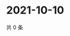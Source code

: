 # 2021-10-10

共 0 条

<!-- BEGIN WEIBO -->
<!-- 最后更新时间 Sun Oct 10 2021 20:21:08 GMT+0800 (China Standard Time) -->

<!-- END WEIBO -->
